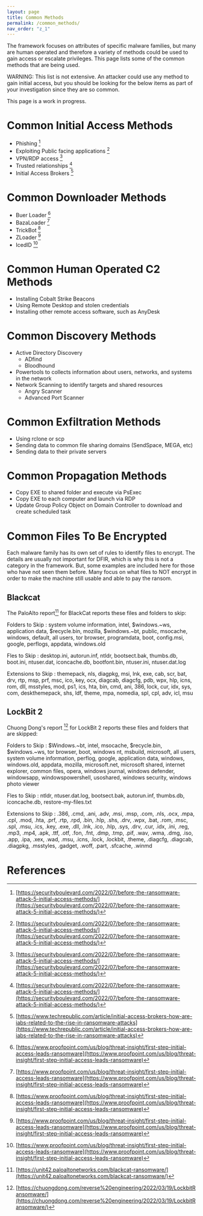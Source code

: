 ```yaml
---
layout: page
title: Common Methods
permalink: /common_methods/
nav_order: "z_1"
---
```

The framework focuses on attributes of specific malware families, but many are human operated and therefore a variety of methods could be used to gain access or escalate privileges. This page lists some of the common methods that are being used.

WARNING: This list is not extensive. An attacker could use any method to gain initial access, but you should be looking for the below items as part of your investigation since they are so common. 

This page is a work in progress.

# Common Initial Access Methods

- Phishing [^2]
- Exploiting Public facing applications [^2]
- VPN/RDP access [^2]
- Trusted relationships [^2]
- Initial Access Brokers [^3]


# Common Downloader Methods

- Buer Loader [^1]
- BazaLoader [^1]
- TrickBot [^1]
- ZLoader [^1]
- IcedID [^1]


# Common Human Operated C2 Methods
- Installing Cobalt Strike Beacons
- Using Remote Desktop and stolen credentials
- Installing other remote access software, such as AnyDesk

# Common Discovery Methods

- Active Directory Discovery
  - ADfind
  - Bloodhound 
- Powertools to collects information about users, networks, and systems in the network
- Network Scanning to identify targets and shared resources
  - Angry Scanner 
  - Advanced Port Scanner 

# Common Exfiltration Methods
- Using rclone or scp
- Sending data to common file sharing domains (SendSpace, MEGA, etc)
- Sending data to their private servers

# Common Propagation Methods
- Copy EXE to shared folder and execute via PsExec
- Copy EXE to each computer and launch via RDP
- Update Group Policy Object on Domain Controller to download and create scheduled task

# Common Files To Be Encrypted
Each malware family has its own set of rules to identify files to encrypt. The details are usually not important for DFIR, which is why this is not a category in the framework. But, some examples are included here for those who have not seen them before. Many focus on what files to NOT encrypt in order to make the machine still usable and able to pay the ransom. 

## Blackcat

The PaloAlto report[^4] for BlackCat reports these files and folders to skip: 

Folders to Skip
: system volume information, intel, $windows.~ws, application data, $recycle.bin, mozilla, $windows.~bt, public, msocache, windows, default, all users, tor browser, programdata, boot, config.msi, google, perflogs, appdata, windows.old

Fles to Skip
: desktop.ini, autorun.inf, ntldr, bootsect.bak, thumbs.db, boot.ini, ntuser.dat, iconcache.db, bootfont.bin, ntuser.ini, ntuser.dat.log

Extensions to Skip
: themepack, nls, diagpkg, msi, lnk, exe, cab, scr, bat, drv, rtp, msp, prf, msc, ico, key, ocx, diagcab, diagcfg, pdb, wpx, hlp, icns, rom, dll, msstyles, mod, ps1, ics, hta, bin, cmd, ani, 386, lock, cur, idx, sys, com, deskthemepack, shs, ldf, theme, mpa, nomedia, spl, cpl, adv, icl, msu

## LockBit 2

Chuong Dong's report [^5] for LockBit 2 reports these files and folders that are skipped:

Folders to Skip
: $Windows.~bt, intel, msocache, $recycle.bin, $windows.~ws, tor browser, boot, windows nt, msbuild, microsoft, all users, system volume information, perflog, google, application data, windows, windows.old, appdata, mozilla, microsoft.net, microsoft shared, internet explorer, common files, opera, windows journal, windows defender, windowsapp, windowspowershell, usoshared, windows security, windows photo viewer

Fles to Skip
: ntldr, ntuser.dat.log, bootsect.bak, autorun.inf, thumbs.db, iconcache.db, restore-my-files.txt

Extensions to Skip
: .386, .cmd, .ani, .adv, .msi, .msp, .com, .nls, .ocx, .mpa, .cpl, .mod, .hta,  .prf, .rtp, .rpd, .bin, .hlp, .shs, .drv, .wpx, .bat, .rom, .msc, .spl, .msu, .ics, .key, .exe, .dll, .lnk, .ico, .hlp, .sys, .drv, .cur, .idx, .ini, .reg, .mp3, .mp4, .apk, .ttf, .otf, .fon, .fnt, .dmp, .tmp, .pif, .wav, .wma, .dmg, .iso, .app, .ipa, .xex, .wad, .msu, .icns, .lock, .lockbit, .theme, .diagcfg, .diagcab, .diagpkg, .msstyles, .gadget, .woff, .part, .sfcache, .winmd


# References


[^1]: [https://www.proofpoint.com/us/blog/threat-insight/first-step-initial-access-leads-ransomware](https://www.proofpoint.com/us/blog/threat-insight/first-step-initial-access-leads-ransomware)
[^2]: [https://securityboulevard.com/2022/07/before-the-ransomware-attack-5-initial-access-methods/](https://securityboulevard.com/2022/07/before-the-ransomware-attack-5-initial-access-methods/)
[^3]: [https://www.techrepublic.com/article/initial-access-brokers-how-are-iabs-related-to-the-rise-in-ransomware-attacks](https://www.techrepublic.com/article/initial-access-brokers-how-are-iabs-related-to-the-rise-in-ransomware-attacks)
[^4]: [https://unit42.paloaltonetworks.com/blackcat-ransomware/](https://unit42.paloaltonetworks.com/blackcat-ransomware/)
[^5]: [https://chuongdong.com/reverse%20engineering/2022/03/19/LockbitRansomware/](https://chuongdong.com/reverse%20engineering/2022/03/19/LockbitRansomware/)
